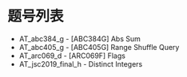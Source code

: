 # 题号列表

- AT_abc384_g - [ABC384G] Abs Sum
- AT_abc405_g - [ABC405G] Range Shuffle Query
- AT_arc069_d - [ARC069F] Flags
- AT_jsc2019_final_h - Distinct Integers
